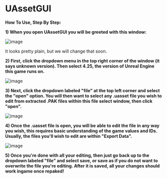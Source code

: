 # UAssetGUI

**How To Use, Step By Step:**

**1) When you open UAssetGUI you will be greeted with this window:**

![image](https://user-images.githubusercontent.com/113730560/200187816-357b5c94-b027-457d-9b3b-a23725f0e675.png)

It looks pretty plain, but we will change that soon.

**2) First, click the dropdown menu in the top right corner of the window (it says unknown version). Then select 4.25, the version of Unreal Engine this game runs on.**

![image](https://user-images.githubusercontent.com/113730560/200188224-3c0e0100-6c94-4602-a1b1-871dc8b7dee8.png)

**3) Next, click the dropdown labeled "file" at the top left corner and select the "open" option. You will then want to select any .uasset file you wish to edit from extracted .PAK files within this file select window, then click "open".**

![image](https://user-images.githubusercontent.com/113730560/200188451-c58ef9df-adeb-4eb9-8edd-023e0943416f.png)

**4) Once the .uasset file is open, you will be able to edit the file in any way you wish, this requires basic understanding of the game values and IDs. Usually, the files you'll wish to edit are within "Export Data".**

![image](https://user-images.githubusercontent.com/113730560/200188555-736e60d6-01a1-4955-8877-4399dd107096.png)

**5) Once you're done with all your editing, then just go back up to the dropdown labeled "file" and select save, or save as if you do not want to overwrite the file you're editing. After it is saved, all your changes should work ingame once repaked!**
